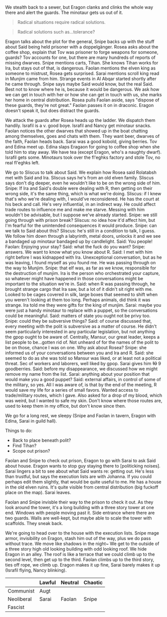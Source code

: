 ---
---

We stealth back to a sewer, but Eragon clanks and clinks the whole way there and alert the guards. The minotaur gets us out of it.

> Radical situations require radical solutions.

> Radical solutions such as...tolerance?

Eragon talks about the plot for the general, Snipe backs up with the stuff about Said being held prisoner with a doppelgänger. Rosea asks about the coffee shop, explain that Tov was prisoner to forge weapons for someone, guards? Tov accounts for one, but there are many hundreds of reports of missing dwarves. Snipe mentions carts, Tihan. She knows Tihan works for Ira, but stays out of that, is dangerous. Faolan mentions the elven king as someone to mistrust, Rosea gets surprised. Sarai mentions scroll king read in Munjim came from him. Strange events in Al Abqar started shortly after he came through. Snipe says maybe Said would know, but the real Said. Best not to know where he is, because it would be dangerous. We ask how we can get in touch with her or how she can get in touch with us, she marks her home in central distribution. Rosea pulls Faolan aside, says "dispose of these guards, they're not great." Faolan passes it on in draconic. Eragon doesn't speak it, but does distract the guards.

We attack the guards after Rosea heads up the ladder. We dispatch them handily. Israfil is a v. good boye. Israfil and Nancy get minotaur snacks. Faolan notices the other dwarves that showed up in the boat chatting among themselves, goes and chats with them. They want beer, dwarves of the faith, Faolan heads back. Sarai was a good kobold, giving berries. Tov and Edina meet up. Edina slaps Eragaon for going to coffee shop when she told him to stay away. We have tea (except Eragon, who's a naughty dwarf). Israfil gets some. Minotaurs took over the fl'eghks factory and stole Tov, no real fl'eghks left.

We go to Sliscus to talk about Said. We explain how Rosea said Rolatabsh met with Said and Ira. Sliscus says he's from an old elven family. Sliscus says don't dig deeper, even he wouldn't like to be on the wrong side of him. Snipe: If Ira and Said's double were dealing with R, then getting on their wrong side, it's the same thing, which is what we're doing. Sliscus: if I knew that's who we're dealing with, I would've reconsidered. He has the court at his beck and call. He's very influential, in an indirect way. He could affect trade routes to influence me and make me starve. Messing with him wouldn't be advisable, but I suppose we've already started. Snipe: we still going through with prison break? Sliscus: no idea how it'd affect him, but I'm fearful for the unintended consequences it would produce. Snipe: can we talk to Said about this? Sliscus: he's still in a condition to talk, I guess. We follow him down through a labyrinth, metal doors, unlocks it and we see a bandaged up minotaur bandaged up by candlelight. Said: You people! Faolan: Enjoying your stay? Said: what the fuck do you want? Snipe: answers. We want to know what you know about R. Said: I met with him right before I was kidnapped with Ira. Unexceptional conversation, but as he was leaving, I found myself as you found me. He was passing through on the way to Munjim. Snipe: that elf was, as far as we know, responsible for the destruction of munjim. Ira is the person who orchestrated your capture, so whatever might have happened in those conversations might be important to the situation we're in. Said: when R was passing through, he brought strange cargo that Ira saw, but a lot of it didn't sit right with me. Looked to be cages covered in silk, large boxes that seemed to shift when you weren't looking at them too long. Perhaps animals, did think it was strange. Ira told me they were gifts for the king of munjim. Sarai: maybe you were just a handy minotaur to replace with a puppet, so the conversations could be meaningful. Said: matters of state you ought not be privy too. Snipe: could they be subversive things? Said: of course discussed that, every meeting with the polit is subversive as a matter of course. He didn't seem particularly interested in any particular legislation, but not anything the gpop ought to be aware of. Centrally, Mansur, our great leader, keeps a list people to be...gotten rid of. Not unheard of for the names of the polit to be on those, chance I was on one. Why ask about Rosea? Snipe: she informed us of your conversations between you and Ira and R. Said: she seemed to do as she was told so Mansur was liked, or at least not a political threat. Sec of workers and laborers, well liked by gpop. Sarai gives him ~~10~~ 9 goodberries. Said: before my disappearance, we discussed how we might remove my name from the list. Sarai: anything about your position that would make you a good puppet? Said: external affairs, in control of some of the military, so yes. All I was aware of, is that by the end of the meeting, R would save my life for a series of small favors. Wanted access to trade/military routes, which I gave. Also asked for a drop of my blood, which was weird, but I wanted to safe my skin. Don't know where those routes are, used to keep them in my office, but don't know since then.

We go for a long rest, we sleepy (Snipe and Faolan in tavern, Eragon with Edina, Sarai in guild hall).

Things to do:

* Back to place beneath polit?
* Find Tihan?
* Scope out prison?

Faolan and Snipe to check out prison, Eragon to go with Sarai to ask Said about house. Eragon wants to stop guy staying there to \[politicking noises\]. Sarai lingers a bit to see about what Said wants re: getting out. He's less than trustful, but says the execution lists are with Johanna. If you could perhaps edit them slightly, that would be quite useful to me. He has a house in the old elven ruins. It's quite visible from central distribution (big fuckoff place on the map). Sarai leaves.

Faolan and Snipe invisble their way to the prison to check it out. As they look around the tower, it's a long building with a three story tower at one end. Windows with people moving past it. Side entrance where there are two guards. Walls are well-kept, but maybe able to scale the tower with scaffolds. They sneak back.

We're going to head over to the house with the execution lists. Snipe mage armor, invisibility on Eragon, stash him out of the way, plus we do pass without trace. We move like shadows in the night~ We get to the outside of a three story high old looking building with odd looking roof. We hide Eragon in an alley. The roof is like a terrace that we could climb up to the second level, then get up to the third. Faolan climbs up to the third story, ties off rope, we climb up. Eragon makes it up fine, Sarai barely makes it up (Israfil flying, Nancy blinking).

 &nbsp; | Lawful | Neutral | Chaotic
---|--------|---------|--------
Communist | Augt |   |   
Neoliberal | Sarai | Faolan | Snipe 
Fascist |   |   |   

